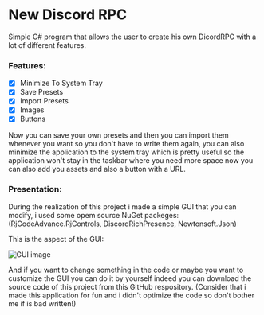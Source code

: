 # New Discord RPC

Simple C# program that allows the user to create his own DicordRPC 
with a lot of different features.

### Features:
- [x] Minimize To System Tray
- [X] Save Presets
- [X] Import Presets
- [X] Images
- [X] Buttons

Now you can save your own presets and then you can import them whenever you want so you
don't have to write them again, you can also minimize the application to the system tray
which is pretty useful so the application won't stay in the taskbar where you need more space
now you can also add you assets and also a button with a URL.

### Presentation:
During the realization of this project i made a simple GUI that you can 
modify, i used some opem source NuGet packeges:
(RjCodeAdvance.RjControls, DiscordRichPresence, Newtonsoft.Json)

This is the aspect of the GUI:

![GUI image](https://i.imgur.com/VBacdiT.png)

And if you want to change something in the code or maybe you want to 
customize the GUI you can do it by yourself indeed you can download the 
source code of this project from this GitHub respository.
(Consider that i made this application for fun and i didn't optimize the code so don't bother me if is bad written!)
